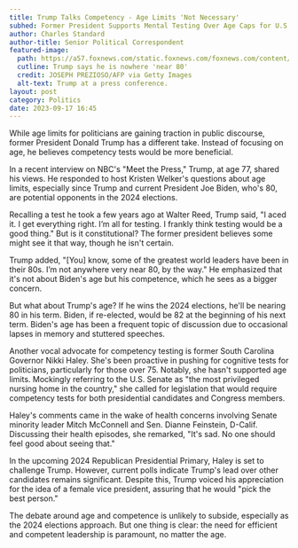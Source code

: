 ```yaml
---
title: Trump Talks Competency - Age Limits 'Not Necessary'
subhed: Former President Supports Mental Testing Over Age Caps for U.S. Politicians
author: Charles Standard
author-title: Senior Political Correspondent
featured-image: 
  path: https://a57.foxnews.com/static.foxnews.com/foxnews.com/content/uploads/2023/08/720/405/7814afb7-Donald-Trump.jpg?ve=1&tl=1
  cutline: Trump says he is nowhere 'near 80'
  credit: JOSEPH PREZIOSO/AFP via Getty Images
  alt-text: Trump at a press conference.
layout: post
category: Politics
date: 2023-09-17 16:45
---
```


While age limits for politicians are gaining traction in public discourse, former President Donald Trump has a different take. Instead of focusing on age, he believes competency tests would be more beneficial.

In a recent interview on NBC's "Meet the Press," Trump, at age 77, shared his views. He responded to host Kristen Welker's questions about age limits, especially since Trump and current President Joe Biden, who's 80, are potential opponents in the 2024 elections.

Recalling a test he took a few years ago at Walter Reed, Trump said, "I aced it. I get everything right. I’m all for testing. I frankly think testing would be a good thing." But is it constitutional? The former president believes some might see it that way, though he isn't certain.

Trump added, "[You] know, some of the greatest world leaders have been in their 80s. I’m not anywhere very near 80, by the way." He emphasized that it's not about Biden's age but his competence, which he sees as a bigger concern.

But what about Trump's age? If he wins the 2024 elections, he'll be nearing 80 in his term. Biden, if re-elected, would be 82 at the beginning of his next term. Biden's age has been a frequent topic of discussion due to occasional lapses in memory and stuttered speeches.

Another vocal advocate for competency testing is former South Carolina Governor Nikki Haley. She's been proactive in pushing for cognitive tests for politicians, particularly for those over 75. Notably, she hasn't supported age limits. Mockingly referring to the U.S. Senate as "the most privileged nursing home in the country," she called for legislation that would require competency tests for both presidential candidates and Congress members.

Haley's comments came in the wake of health concerns involving Senate minority leader Mitch McConnell and Sen. Dianne Feinstein, D-Calif. Discussing their health episodes, she remarked, "It's sad. No one should feel good about seeing that."

In the upcoming 2024 Republican Presidential Primary, Haley is set to challenge Trump. However, current polls indicate Trump's lead over other candidates remains significant. Despite this, Trump voiced his appreciation for the idea of a female vice president, assuring that he would "pick the best person."

The debate around age and competence is unlikely to subside, especially as the 2024 elections approach. But one thing is clear: the need for efficient and competent leadership is paramount, no matter the age.
